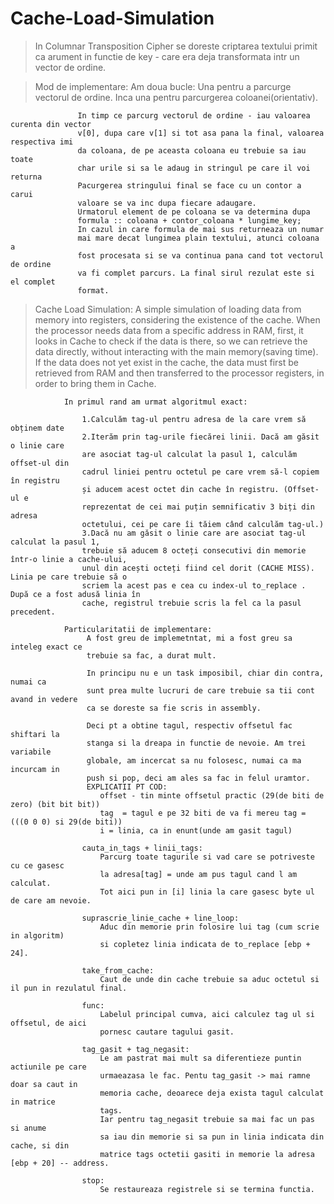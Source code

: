 # Cache-Load-Simulation

> In Columnar Transposition Cipher se doreste criptarea textului primit ca arument
in functie de key - care era deja transformata intr un vector de ordine.

> Mod de implementare:
    Am doua bucle: Una pentru a parcurge vectorul de ordine.
                   Inca una pentru parcurgerea coloanei(orientativ).

                   In timp ce parcurg vectorul de ordine - iau valoarea curenta din vector
                   v[0], dupa care v[1] si tot asa pana la final, valoarea respectiva imi
                   da coloana, de pe aceasta coloana eu trebuie sa iau toate
                   char urile si sa le adaug in stringul pe care il voi returna
                   Pacurgerea stringului final se face cu un contor a carui 
                   valoare se va inc dupa fiecare adaugare.
                   Urmatorul element de pe coloana se va determina dupa
                   formula :: coloana + contor_coloana * lungime_key;
                   In cazul in care formula de mai sus returneaza un numar
                   mai mare decat lungimea plain textului, atunci coloana a
                   fost procesata si se va continua pana cand tot vectorul de ordine
                   va fi complet parcurs. La final sirul rezulat este si el complet
                   format.


> Cache Load Simulation:
> A simple simulation of loading data from memory into registers, considering the 
existence of the cache. When the processor needs data from a specific address 
in RAM, first, it looks in Cache to check if the data is there, so we can retrieve 
the data directly, without interacting with the main memory(saving time). If the 
data does not yet exist in the cache, the data must first be retrieved from RAM 
and then transferred to the processor registers, in order to bring them in Cache.

                In primul rand am urmat algoritmul exact:

                    1.Calculăm tag-ul pentru adresa de la care vrem să obținem date
                    2.Iterăm prin tag-urile fiecărei linii. Dacă am găsit o linie care
                    are asociat tag-ul calculat la pasul 1, calculăm offset-ul din 
                    cadrul liniei pentru octetul pe care vrem să-l copiem în registru
                    și aducem acest octet din cache în registru. (Offset-ul e 
                    reprezentat de cei mai puțin semnificativ 3 biți din adresa
                    octetului, cei pe care îi tăiem când calculăm tag-ul.)
                    3.Dacă nu am găsit o linie care are asociat tag-ul calculat la pasul 1, 
                    trebuie să aducem 8 octeți consecutivi din memorie într-o linie a cache-ului,
                    unul din acești octeți fiind cel dorit (CACHE MISS). Linia pe care trebuie să o 
                    scriem la acest pas e cea cu index-ul to_replace . După ce a fost adusă linia în 
                    cache, registrul trebuie scris la fel ca la pasul precedent.

                Particularitatii de implementare:
                     A fost greu de implemetntat, mi a fost greu sa inteleg exact ce
                     trebuie sa fac, a durat mult.

                     In principu nu e un task imposibil, chiar din contra, numai ca
                     sunt prea multe lucruri de care trebuie sa tii cont avand in vedere
                     ca se doreste sa fie scris in assembly.
                     
                     Deci pt a obtine tagul, respectiv offsetul fac shiftari la 
                     stanga si la dreapa in functie de nevoie. Am trei variabile
                     globale, am incercat sa nu folosesc, numai ca ma incurcam in 
                     push si pop, deci am ales sa fac in felul uramtor.
                     EXPLICATII PT COD:
                        offset - tin minte offsetul practic (29(de biti de zero) (bit bit bit))
                        tag  = tagul e pe 32 biti de va fi mereu tag = (((0 0 0) si 29(de biti))
                        i = linia, ca in enunt(unde am gasit tagul)

                    cauta_in_tags + linii_tags:
                        Parcurg toate tagurile si vad care se potriveste cu ce gasesc
                        la adresa[tag] = unde am pus tagul cand l am calculat.
                        Tot aici pun in [i] linia la care gasesc byte ul de care am nevoie.

                    suprascrie_linie_cache + line_loop:
                        Aduc din memorie prin folosire lui tag (cum scrie in algoritm)
                        si copletez linia indicata de to_replace [ebp + 24].

                    take_from_cache:
                        Caut de unde din cache trebuie sa aduc octetul si il pun in rezulatul final.

                    func: 
                        Labelul principal cumva, aici calculez tag ul si offsetul, de aici
                        pornesc cautare tagului gasit.

                    tag_gasit + tag_negasit:
                        Le am pastrat mai mult sa diferentieze puntin actiunile pe care
                        urmaeazasa le fac. Pentu tag_gasit -> mai ramne doar sa caut in
                        memoria cache, deoarece deja exista tagul calculat in matrice
                        tags.
                        Iar pentru tag_negasit trebuie sa mai fac un pas si anume
                        sa iau din memorie si sa pun in linia indicata din cache, si din
                        matrice tags octetii gasiti in memorie la adresa  [ebp + 20] -- address.

                    stop:
                        Se restaureaza registrele si se termina functia.





